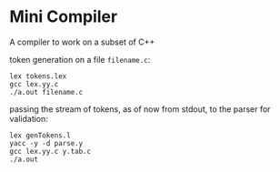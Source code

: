 # Mini Compiler

A compiler to work on a subset of C++

token generation on a file ```filename.c```:
``` 
lex tokens.lex
gcc lex.yy.c
./a.out filename.c

```
passing the stream of tokens, as of now from stdout, to the parser for validation:
```
lex genTokens.l
yacc -y -d parse.y
gcc lex.yy.c y.tab.c
./a.out

```
